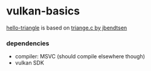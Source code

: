 # vulkan-basics

[hello-triangle](hello-triangle/) is based on [triange.c by jbendtsen](https://github.com/jbendtsen/stuff/blob/master/triangle.c)


### dependencies
- compiler: MSVC (should compile elsewhere though)
- vulkan SDK
